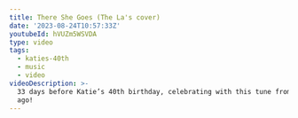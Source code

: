 ```yaml
---
title: There She Goes (The La's cover)
date: '2023-08-24T10:57:33Z'
youtubeId: hVUZm5WSVDA
type: video
tags:
  - katies-40th
  - music
  - video
videoDescription: >-
  33 days before Katie’s 40th birthday, celebrating with this tune from 33 years
  ago!
---
```


